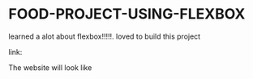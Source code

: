 # FOOD-PROJECT-USING-FLEXBOX
learned a alot about flexbox!!!!!.
loved to build this project

link:

The website will look like

